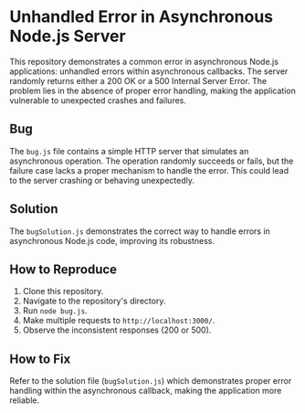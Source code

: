 # Unhandled Error in Asynchronous Node.js Server

This repository demonstrates a common error in asynchronous Node.js applications: unhandled errors within asynchronous callbacks.  The server randomly returns either a 200 OK or a 500 Internal Server Error.  The problem lies in the absence of proper error handling, making the application vulnerable to unexpected crashes and failures.

## Bug

The `bug.js` file contains a simple HTTP server that simulates an asynchronous operation.  The operation randomly succeeds or fails, but the failure case lacks a proper mechanism to handle the error. This could lead to the server crashing or behaving unexpectedly. 

## Solution

The `bugSolution.js` demonstrates the correct way to handle errors in asynchronous Node.js code, improving its robustness.

## How to Reproduce

1. Clone this repository.
2. Navigate to the repository's directory.
3. Run `node bug.js`.
4. Make multiple requests to `http://localhost:3000/`.
5. Observe the inconsistent responses (200 or 500).

## How to Fix

Refer to the solution file (`bugSolution.js`) which demonstrates proper error handling within the asynchronous callback, making the application more reliable.